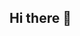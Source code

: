 ## Hi there 👋

<!--
**danieluharcek/danieluharcek** is a ✨ _special_ ✨ repository because its `README.md` (this file) appears on your GitHub profile.

Here are some ideas to get you started:

- 🔭 I’m currently working on school programming tasks
- 🌱 I’m currently learning programming
- 👯 I’m looking to collaborate on finding great ways to use code for good use
- 🤔 I’m looking for help with learning coding
- 💬 Ask me about what i already know
- 📫 How to reach me: email: daniel.landori@oarv.sk
- 😄 Pronouns: he/him
- ⚡ Fun fact: im a student and already know more than the teachers hah 
-->
